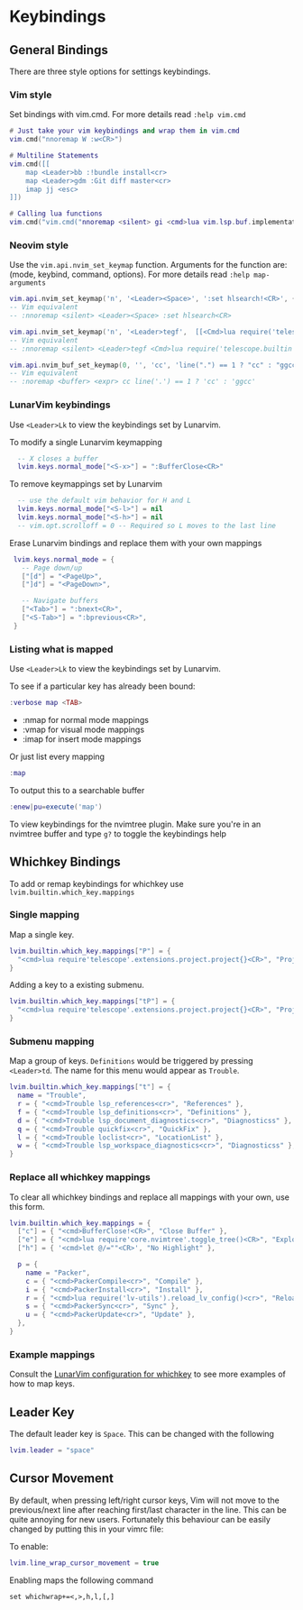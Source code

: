 # Keybindings

## General Bindings

There are three style options for settings keybindings.

### Vim style

Set bindings with vim.cmd. For more details read `:help vim.cmd`

```lua
# Just take your vim keybindings and wrap them in vim.cmd
vim.cmd("nnoremap W :w<CR>")

# Multiline Statements
vim.cmd([[
    map <Leader>bb :!bundle install<cr>
    map <Leader>gdm :Git diff master<cr>
    imap jj <esc>
]])

# Calling lua functions
vim.cmd("vim.cmd("nnoremap <silent> gi <cmd>lua vim.lsp.buf.implementation()<CR>")")
```

### Neovim style

Use the `vim.api.nvim_set_keymap` function. Arguments for the function are: (mode, keybind, command, options). For more details read `:help map-arguments`

```lua
vim.api.nvim_set_keymap('n', '<Leader><Space>', ':set hlsearch!<CR>', { noremap = true, silent = true })
-- Vim equivalent
-- :nnoremap <silent> <Leader><Space> :set hlsearch<CR>

vim.api.nvim_set_keymap('n', '<Leader>tegf',  [[<Cmd>lua require('telescope.builtin').git_files()<CR>]], { noremap = true, silent = true })
-- Vim equivalent
-- :nnoremap <silent> <Leader>tegf <Cmd>lua require('telescope.builtin').git_files()<CR>

vim.api.nvim_buf_set_keymap(0, '', 'cc', 'line(".") == 1 ? "cc" : "ggcc"', { noremap = true, expr = true })
-- Vim equivalent
-- :noremap <buffer> <expr> cc line('.') == 1 ? 'cc' : 'ggcc'
```

### LunarVim keybindings

Use `<Leader>Lk` to view the keybindings set by Lunarvim.

To modify a single Lunarvim keymapping

```lua
  -- X closes a buffer
  lvim.keys.normal_mode["<S-x>"] = ":BufferClose<CR>"
```

To remove keymappings set by Lunarvim

```lua
  -- use the default vim behavior for H and L
  lvim.keys.normal_mode["<S-l>"] = nil
  lvim.keys.normal_mode["<S-h>"] = nil
  -- vim.opt.scrolloff = 0 -- Required so L moves to the last line
```

Erase Lunarvim bindings and replace them with your own mappings

```lua
 lvim.keys.normal_mode = {
   -- Page down/up
   ["[d"] = "<PageUp>",
   ["]d"] = "<PageDown>",

   -- Navigate buffers
   ["<Tab>"] = ":bnext<CR>",
   ["<S-Tab>"] = ":bprevious<CR>",
 }
```

### Listing what is mapped

Use `<Leader>Lk` to view the keybindings set by Lunarvim.

To see if a particular key has already been bound:

```lua
:verbose map <TAB>
```

- :nmap for normal mode mappings
- :vmap for visual mode mappings
- :imap for insert mode mappings

Or just list every mapping

```lua
:map
```

To output this to a searchable buffer

```lua
:enew|pu=execute('map')
```

To view keybindings for the nvimtree plugin. Make sure you're in an nvimtree buffer and type `g?` to toggle the keybindings help

## Whichkey Bindings

To add or remap keybindings for whichkey use `lvim.builtin.which_key.mappings`

### Single mapping

Map a single key.

```lua
lvim.builtin.which_key.mappings["P"] = {
  "<cmd>lua require'telescope'.extensions.project.project{}<CR>", "Projects"
}
```

Adding a key to a existing submenu.

```lua
lvim.builtin.which_key.mappings["tP"] = {
  "<cmd>lua require'telescope'.extensions.project.project{}<CR>", "Projects"
}
```

### Submenu mapping

Map a group of keys. `Definitions` would be triggered by pressing `<Leader>td`. The name for this menu would appear as `Trouble`.

```lua
lvim.builtin.which_key.mappings["t"] = {
  name = "Trouble",
  r = { "<cmd>Trouble lsp_references<cr>", "References" },
  f = { "<cmd>Trouble lsp_definitions<cr>", "Definitions" },
  d = { "<cmd>Trouble lsp_document_diagnostics<cr>", "Diagnosticss" },
  q = { "<cmd>Trouble quickfix<cr>", "QuickFix" },
  l = { "<cmd>Trouble loclist<cr>", "LocationList" },
  w = { "<cmd>Trouble lsp_workspace_diagnostics<cr>", "Diagnosticss" },
}
```

### Replace all whichkey mappings

To clear all whichkey bindings and replace all mappings with your own, use this form.

```lua
lvim.builtin.which_key.mappings = {
  ["c"] = { "<cmd>BufferClose!<CR>", "Close Buffer" },
  ["e"] = { "<cmd>lua require'core.nvimtree'.toggle_tree()<CR>", "Explorer" },
  ["h"] = { '<cmd>let @/=""<CR>', "No Highlight" },

  p = {
    name = "Packer",
    c = { "<cmd>PackerCompile<cr>", "Compile" },
    i = { "<cmd>PackerInstall<cr>", "Install" },
    r = { "<cmd>lua require('lv-utils').reload_lv_config()<cr>", "Reload" },
    s = { "<cmd>PackerSync<cr>", "Sync" },
    u = { "<cmd>PackerUpdate<cr>", "Update" },
  },
}
```

### Example mappings

Consult the [LunarVim configuration for whichkey](https://github.com/LunarVim/LunarVim/blob/rolling/lua/core/which-key.lua) to see more examples of how to map keys.

## Leader Key

The default leader key is `Space`. This can be changed with the following

```lua
lvim.leader = "space"
```

## Cursor Movement

By default, when pressing left/right cursor keys, Vim will not move to the previous/next line after reaching first/last character in the line. This can be quite annoying for new users. Fortunately this behaviour can be easily changed by putting this in your vimrc file:

To enable:

```lua
lvim.line_wrap_cursor_movement = true
```

Enabling maps the following command

```vim
set whichwrap+=<,>,h,l,[,]
```
